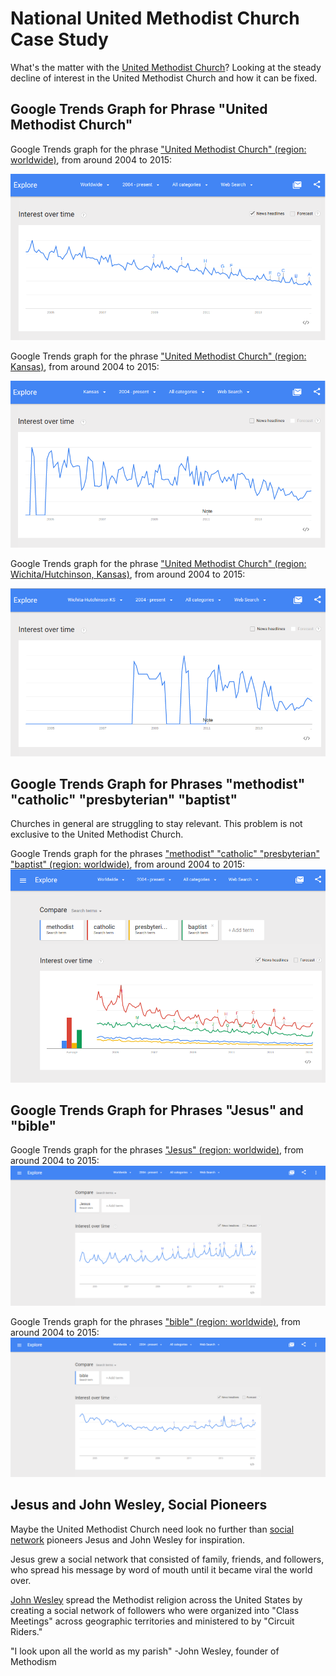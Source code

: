 # National United Methodist Church Case Study

What's the matter with the [United Methodist Church](http://www.umc.org)? Looking at the steady decline of interest in the United Methodist Church and how it can be fixed.

## Google Trends Graph for Phrase "United Methodist Church"

Google Trends graph for the phrase ["United Methodist Church" (region: worldwide)](http://www.google.com/trends/explore#q=united%20methodist%20church), from around 2004 to 2015: 

![](google-maps-and-trends/google-trends-united-methodist-church-worldwide.png)

Google Trends graph for the phrase ["United Methodist Church" (region: Kansas)](http://www.google.com/trends/explore#geo=US-KS&q=united+methodist+church), from around 2004 to 2015: 

![](google-maps-and-trends/google-trends-united-methodist-church-kansas.png)

Google Trends graph for the phrase ["United Methodist Church" (region: Wichita/Hutchinson, Kansas)](http://www.google.com/trends/explore#geo=US-KS-678&q=united+methodist+church), from around 2004 to 2015: 

![](google-maps-and-trends/google-trends-united-methodist-church-wichita-hutchinson.png)

## Google Trends Graph for Phrases "methodist" "catholic" "presbyterian" "baptist"

Churches in general are struggling to stay relevant. This problem is not exclusive to the United Methodist Church. 

Google Trends graph for the phrases ["methodist" "catholic" "presbyterian" "baptist" (region: worldwide)](http://www.google.com/trends/explore#q=methodist%2C%20catholic%2C%20presbyterian%2C%20baptist&cmpt=q&tz=), from around 2004 to 2015: 
![](google-maps-and-trends/google-trends-methodist-catholic-presbyterian-baptist.png)


## Google Trends Graph for Phrases "Jesus" and "bible"

Google Trends graph for the phrases ["Jesus" (region: worldwide)](http://www.google.com/trends/explore#q=Jesus), from around 2004 to 2015: 
![](google-maps-and-trends/google-trends-jesus.png)

Google Trends graph for the phrases ["bible" (region: worldwide)](http://www.google.com/trends/explore#q=Jesus), from around 2004 to 2015: 
![](google-maps-and-trends/google-trends-bible.png)

## Jesus and John Wesley, Social Pioneers

Maybe the United Methodist Church need look no further than [social network](http://en.wikipedia.org/wiki/Social_network) pioneers Jesus and John Wesley for inspiration. 

Jesus grew a social network that consisted of family, friends, and followers, who spread his message by word of mouth until it became viral the world over. 

[John Wesley](http://en.wikipedia.org/wiki/John_Wesley) spread the Methodist religion across the United States by creating a social network of followers who were organized into "Class Meetings" across geographic territories and ministered to by "Circuit Riders." 

"I look upon all the world as my parish" -John Wesley, founder of Methodism




